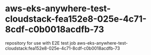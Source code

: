 # aws-eks-anywhere-test-cloudstack-fea152e8-025e-4c71-8cdf-c0b0018acdfb-73
repository for use with E2E test job aws-eks-anywhere-test-cloudstack:fea152e8-025e-4c71-8cdf-c0b0018acdfb-73
